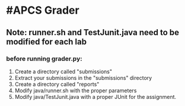 #APCS Grader
============
## Note: runner.sh and TestJunit.java need to be modified for each lab
### before running grader.py:
1. Create a directory called "submissions"
2. Extract your submissions in the "submissions" directory
3. Create a directory called "reports"
4. Modify java/runner.sh with the proper parameters
5. Modify java/TestJunit.java with a proper JUnit for the assignment.
